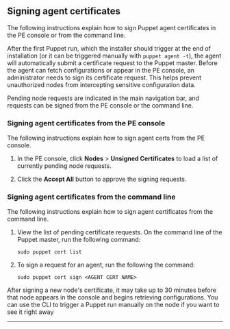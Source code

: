 <!--Multi-tasks can be used to introduce a process where each child task is required, or to group a set of similar tasks.-->

## Signing agent certificates

The following instructions explain how to sign Puppet agent certificates in the PE console or from the command line. 

After the first Puppet run, which the installer should trigger at the end of installation (or it can be triggered manually with `puppet agent -t`), the agent will automatically submit a certificate request to the Puppet master. Before the agent can fetch configurations or appear in the PE console, an administrator needs to sign its certificate request. This helps prevent unauthorized nodes from intercepting sensitive configuration data.

Pending node requests are indicated in the main navigation bar, and requests can be signed from the PE console or the command line.

### Signing agent certificates from the PE console

The following instructions explain how to sign agent certs from the PE console.

1. In the PE console, click **Nodes** > **Unsigned Certificates** to load a list of currently pending node requests.

2. Click the __Accept All__ button to approve the signing requests.

### Signing agent certificates from the command line

The following instructions explain how to sign agent certificates from the command line.

1. View the list of pending certificate requests. On the command line of the Puppet master, run the following command:

   ~~~
   sudo puppet cert list
   ~~~

2. To sign a request for an agent, run the following the command:

   ~~~
   sudo puppet cert sign <AGENT CERT NAME>
   ~~~
   
After signing a new node's certificate, it may take up to 30 minutes before that node appears in the console and begins retrieving configurations. You can use the CLI to trigger a Puppet run manually on the node if you want to see it right away

* * *




<!--console_cert_mgmt.html#rejecting-and-approving-nodes is probably a better topic to use-->
